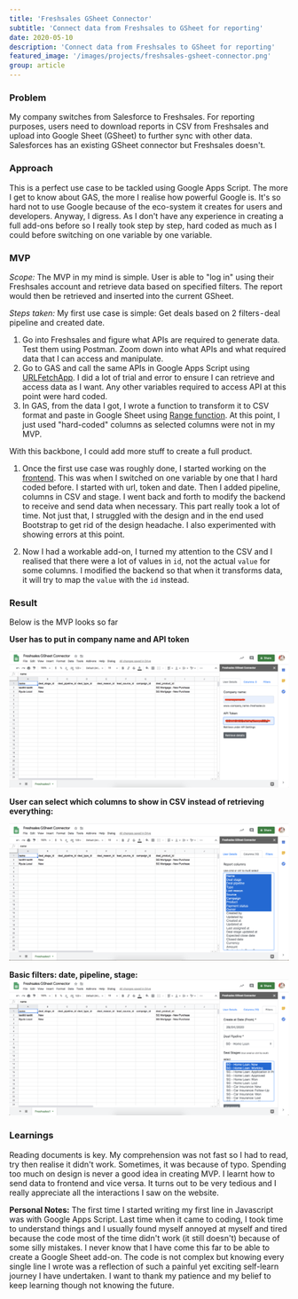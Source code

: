 ```yaml
---
title: 'Freshsales GSheet Connector'
subtitle: 'Connect data from Freshsales to GSheet for reporting'
date: 2020-05-10
description: 'Connect data from Freshsales to GSheet for reporting'
featured_image: '/images/projects/freshsales-gsheet-connector.png'
group: article
---
```

### Problem
My company switches from Salesforce to Freshsales. For reporting purposes, users need to download reports in CSV from Freshsales and upload into Google Sheet (GSheet) to further sync with other data. Salesforces has an existing GSheet connector but Freshsales doesn't.

### Approach
This is a perfect use case to be tackled using Google Apps Script. The more I get to know about GAS, the more I realise how powerful Google is. It's so hard not to use Google because of the eco-system it creates for users and developers. Anyway, I digress. As I don't have any experience in creating a full add-ons before so I really took step by step, hard coded as much as I could before switching on one variable by one variable.

### MVP
_Scope:_
The MVP in my mind is simple. User is able to "log in" using their Freshsales account and retrieve data based on specified filters. The report would then be retrieved and inserted into the current GSheet.

_Steps taken:_
My first use case is simple: Get deals based on 2 filters - deal pipeline and created date.

1. Go into Freshsales and figure what APIs are required to generate data. Test them using Postman. Zoom down into what APIs and what required data that I can access and manipulate.
2. Go to GAS and call the same APIs in Google Apps Script using [URLFetchApp](https://developers.google.com/apps-script/reference/url-fetch/url-fetch-app). I did a lot of trial and error to ensure I can retrieve and access data as I want. Any other variables required to access API at this point were hard coded.
3. In GAS, from the data I got, I wrote a function to transform it to CSV format and paste in Google Sheet using [Range function](https://developers.google.com/apps-script/reference/spreadsheet/range#setvaluesvalues). At this point, I just used "hard-coded" columns as selected columns were not in my MVP.

With this backbone, I could add more stuff to create a full product.

1. Once the first use case was roughly done, I started working on the [frontend](https://developers.google.com/apps-script/guides/html). This was when I switched on one variable by one that I hard coded before. I started with url, token and date. Then I added pipeline, columns in CSV and stage. I went back and forth to modify the backend to receive and send data when necessary. This part really took a lot of time. Not just that, I struggled with the design and in the end used Bootstrap to get rid of the design headache. I also experimented with showing errors at this point.

2. Now I had a workable add-on, I turned my attention to the CSV and I realised that there were a lot of values in `id`, not the actual `value` for some columns. I modified the backend so that when it transforms data, it will try to map the `value` with the `id` instead.

### Result
Below is the MVP looks so far

__User has to put in company name and API token__

![Freshsales GSheet Login](/images/projects/fs-login.png)

__User can select which columns to show in CSV instead of retrieving everything:__

![Freshsales GSheet Columns](/images/projects/fs-columns.png)

__Basic filters: date, pipeline, stage:__
![Freshsales GSheet Filters](/images/projects/fs-filters.png)

### Learnings
Reading documents is key. My comprehension was not fast so I had to read, try then realise it didn't work. Sometimes, it was because of typo.
Spending too much on design is never a good idea in creating MVP.
I learnt how to send data to frontend and vice versa. It turns out to be very tedious and I really appreciate all the interactions I saw on the website.

**Personal Notes:** The first time I started writing my first line in Javascript was with Google Apps Script. Last time when it came to coding, I took time to understand things and I usually found myself annoyed at myself and tired because the code most of the time didn't work (it still doesn't) because of some silly mistakes. I never know that I have come this far to be able to create a Google Sheet add-on. The code is not complex but knowing every single line I wrote was a reflection of such a painful yet exciting self-learn journey I have undertaken. I want to thank my patience and my belief to keep learning though not knowing the future.
